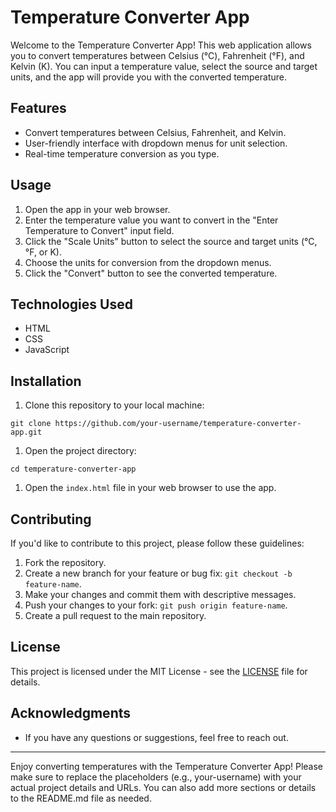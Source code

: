 # Temperature Converter App

Welcome to the Temperature Converter App! This web application allows you to convert temperatures between Celsius (°C), Fahrenheit (°F), and Kelvin (K). You can input a temperature value, select the source and target units, and the app will provide you with the converted temperature.

## Features

- Convert temperatures between Celsius, Fahrenheit, and Kelvin.
- User-friendly interface with dropdown menus for unit selection.
- Real-time temperature conversion as you type.

## Usage

1. Open the app in your web browser.
2. Enter the temperature value you want to convert in the "Enter Temperature to Convert" input field.
3. Click the "Scale Units" button to select the source and target units (°C, °F, or K).
4. Choose the units for conversion from the dropdown menus.
5. Click the "Convert" button to see the converted temperature.

## Technologies Used

- HTML
- CSS
- JavaScript

## Installation

1. Clone this repository to your local machine:
   
```
git clone https://github.com/your-username/temperature-converter-app.git
```



1. Open the project directory:
```
cd temperature-converter-app
```

1. Open the `index.html` file in your web browser to use the app.

## Contributing

If you'd like to contribute to this project, please follow these guidelines:

1. Fork the repository.
2. Create a new branch for your feature or bug fix: `git checkout -b feature-name`.
3. Make your changes and commit them with descriptive messages.
4. Push your changes to your fork: `git push origin feature-name`.
5. Create a pull request to the main repository.

## License

This project is licensed under the MIT License - see the [LICENSE](LICENSE) file for details.

## Acknowledgments

- If you have any questions or suggestions, feel free to reach out.

---

Enjoy converting temperatures with the Temperature Converter App!
Please make sure to replace the placeholders (e.g., your-username) with your actual project details and URLs. You can also add more sections or details to the README.md file as needed.

